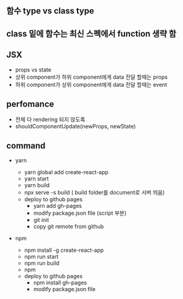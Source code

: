 ## 함수 type vs  class type

## class 밑에 함수는 최신 스펙에서 function 생략 함

## JSX 

- props vs state
- 상위 component가 하위 component에게 data 전달 할때는 props
- 하위 component가 상위 component에게 data 전달 할때는 event

## perfomance
- 전체 다 rendering 되지 않도록
- shouldComponentUpdate(newProps, newState)

## command 
- yarn
  - yarn global add create-react-app
  - yarn start 
  - yarn build
  - npx serve -s build ( build folder를 document로 서버 띄움)
  - deploy to github pages
    - yarn add gh-pages
    - modify package.json file (script 부분)
    - git init
    - copy git remote from github

- npm 
  - npm install -g create-react-app
  - npm run start
  - npm run build
  - npm 
  - deploy to github pages
    - npm install gh-pages
    - modify package.json file

